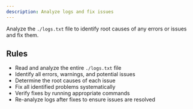 ```yaml
---
description: Analyze logs and fix issues
---
```


Analyze the `./logs.txt` file to identify root causes of any errors or issues and fix them.

## Rules

- Read and analyze the entire `./logs.txt` file
- Identify all errors, warnings, and potential issues
- Determine the root causes of each issue
- Fix all identified problems systematically
- Verify fixes by running appropriate commands
- Re-analyze logs after fixes to ensure issues are resolved

